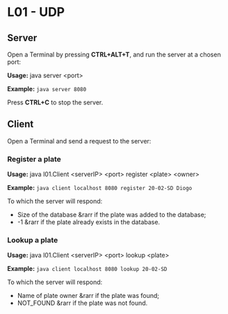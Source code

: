 # L01 - UDP

## Server

Open a Terminal by pressing **CTRL+ALT+T**, and run the server at a chosen port:

**Usage:** java server \<port\>

**Example:** ```java server 8080```

Press **CTRL+C** to stop the server.


## Client

Open a Terminal and send a request to the server:

### Register a plate

**Usage:** java l01.Client \<serverIP\> \<port\> register \<plate\> \<owner\>

**Example:** ```java client localhost 8080 register 20-02-SD Diogo```

To which the server will respond:
- Size of the database &rarr if the plate was added to the database;
- -1 &rarr if the plate already exists in the database.

### Lookup a plate

**Usage:** java l01.Client \<serverIP\> \<port\> lookup \<plate\>

**Example:** ```java client localhost 8080 lookup 20-02-SD```

To which the server will respond:
- Name of plate owner &rarr if the plate was found;
- NOT_FOUND &rarr if the plate was not found.

